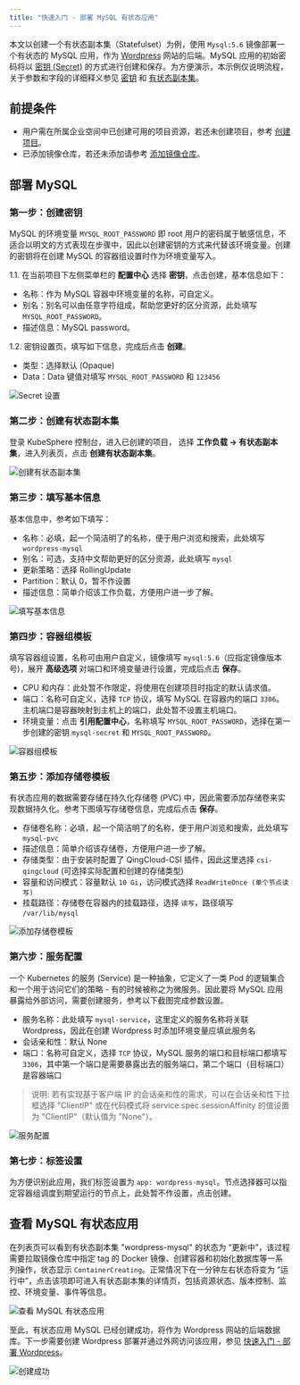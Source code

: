 ```yaml
---
title: "快速入门 - 部署 MySQL 有状态应用" 
---
```


本文以创建一个有状态副本集（Statefulset）为例，使用 `Mysql:5.6` 镜像部署一个有状态的 MySQL 应用，作为 [Wordpress](https://wordpress.org/) 网站的后端。MySQL 应用的初始密码将以 [密钥 (Secret)](../../configuration/secrets) 的方式进行创建和保存。为方便演示，本示例仅说明流程，关于参数和字段的详细释义参见 [密钥](../../configuration/secrets) 和 [有状态副本集](../../workload/statefulsets)。

## 前提条件

- 用户需在所属企业空间中已创建可用的项目资源，若还未创建项目，参考 [创建项目](../../platform-management/workspace-management/#创建项目)。
- 已添加镜像仓库，若还未添加请参考 [添加镜像仓库](../../platform-management/image-registry)。

## 部署 MySQL

### 第一步：创建密钥

MySQL 的环境变量 `MYSQL_ROOT_PASSWORD` 即 root 用户的密码属于敏感信息，不适合以明文的方式表现在步骤中，因此以创建密钥的方式来代替该环境变量。创建的密钥将在创建 MySQL 的容器组设置时作为环境变量写入。

1.1. 在当前项目下左侧菜单栏的 **配置中心** 选择 **密钥**，点击创建，基本信息如下：

- 名称：作为 MySQL 容器中环境变量的名称，可自定义。
- 别名：别名可以由任意字符组成，帮助您更好的区分资源，此处填写 `MYSQL_ROOT_PASSWORD`。
- 描述信息：MySQL password。 


1.2. 密钥设置页，填写如下信息，完成后点击 **创建**。

- 类型：选择默认 (Opaque)
- Data：Data 键值对填写 `MYSQL_ROOT_PASSWORD` 和 `123456`

![Secret 设置](/mysql-secret-setting.png)


### 第二步：创建有状态副本集

登录 KubeSphere 控制台，进入已创建的项目， 选择 **工作负载 → 有状态副本集**，进入列表页，点击 **创建有状态副本集**。

![创建有状态副本集](/mysql-create-statefulset.png)

### 第三步：填写基本信息

基本信息中，参考如下填写：

- 名称：必填，起一个简洁明了的名称，便于用户浏览和搜索，此处填写 `wordpress-mysql`
- 别名：可选，支持中文帮助更好的区分资源，此处填写 `mysql`
- 更新策略：选择 RollingUpdate
- Partition：默认 0，暂不作设置
- 描述信息：简单介绍该工作负载，方便用户进一步了解。

![填写基本信息](/mysql-quick-start-1.png)

### 第四步：容器组模板

填写容器组设置，名称可由用户自定义，镜像填写 `mysql:5.6`（应指定镜像版本号)，展开 **高级选项** 对端口和环境变量进行设置，完成后点击 **保存**。

- CPU 和内存：此处暂不作限定，将使用在创建项目时指定的默认请求值。
- 端口：名称可自定义，选择 `TCP` 协议，填写 MySQL 在容器内的端口 `3306`。主机端口是容器映射到主机上的端口，此处暂不设置主机端口。
- 环境变量：点击 **引用配置中心**，名称填写 `MYSQL_ROOT_PASSWORD`，选择在第一步创建的密钥 `mysql-secret` 和 `MYSQL_ROOT_PASSWORD`。


![容器组模板](/mysql-quick-start-2.png)

### 第五步：添加存储卷模板

有状态应用的数据需要存储在持久化存储卷 (PVC) 中，因此需要添加存储卷来实现数据持久化。参考下图填写存储卷信息，完成后点击 **保存**。

- 存储卷名称：必填，起一个简洁明了的名称，便于用户浏览和搜索，此处填写 `mysql-pvc`
- 描述信息：简单介绍该存储卷，方便用户进一步了解。
- 存储类型：由于安装时配置了 QingCloud-CSI 插件，因此这里选择 `csi-qingcloud` (可选择实际配置和创建的存储类型)
- 容量和访问模式：容量默认 `10 Gi`，访问模式选择 `ReadWriteOnce (单个节点读写)`
- 挂载路径：存储卷在容器内的挂载路径，选择 `读写`，路径填写 `/var/lib/mysql`

![添加存储卷模板](/mysql-quick-start-3.png)

### 第六步：服务配置

一个 Kubernetes 的服务 (Service) 是一种抽象，它定义了一类 Pod 的逻辑集合和一个用于访问它们的策略 - 有的时候被称之为微服务。因此要将 MySQL 应用暴露给外部访问，需要创建服务，参考以下截图完成参数设置。

- 服务名称：此处填写 `mysql-service`，这里定义的服务名称将关联 Wordpress，因此在创建 Wordpress 时添加环境变量应填此服务名
- 会话亲和性：默认 None
- 端口：名称可自定义，选择 `TCP` 协议，MySQL 服务的端口和目标端口都填写 `3306`，其中第一个端口是需要暴露出去的服务端口，第二个端口（目标端口）是容器端口

> 说明: 若有实现基于客户端 IP 的会话亲和性的需求，可以在会话亲和性下拉框选择 "ClientIP" 或在代码模式将 service.spec.sessionAffinity 的值设置为 "ClientIP"（默认值为 "None"）。

![服务配置](/mysql-quick-start-4.png)

### 第七步：标签设置

为方便识别此应用，我们标签设置为 `app: wordpress-mysql`。节点选择器可以指定容器组调度到期望运行的节点上，此处暂不作设置，点击创建。


## 查看 MySQL 有状态应用

在列表页可以看到有状态副本集 "wordpress-mysql" 的状态为 “更新中”，该过程需要拉取镜像仓库中指定 tag 的 Docker 镜像、创建容器和初始化数据库等一系列操作，状态显示 `ContainerCreating`。正常情况下在一分钟左右状态将变为 “运行中”，点击该项即可进入有状态副本集的详情页，包括资源状态、版本控制、监控、环境变量、事件等信息。

![查看 MySQL 有状态应用](/mysql-quick-start-5.png)

至此，有状态应用 MySQL 已经创建成功，将作为 Wordpress 网站的后端数据库。下一步需要创建 Wordpress 部署并通过外网访问该应用，参见 [快速入门 - 部署 Wordpress](../wordpress-deployment)。

![创建成功](mysql-created-result)
